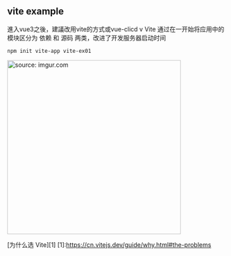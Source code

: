 ## vite example 


進入vue3之後，建議改用vite的方式或vue-clicd v
Vite 通过在一开始将应用中的模块区分为 依赖 和 源码 两类，改进了开发服务器启动时间
```
npm init vite-app vite-ex01
```

<a href="https://imgur.com/us6PzcB"><img src="https://i.imgur.com/us6PzcB.png" title="source: imgur.com" width="400px" /></a>

[为什么选 Vite][1]
[1]:https://cn.vitejs.dev/guide/why.html#the-problems